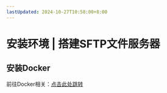 ```yaml
---
lastUpdated: 2024-10-27T10:58:00+8:00
---
```


# 安装环境 | 搭建SFTP文件服务器

## 安装Docker

前往Docker相关：[点击此处跳转](/Docker/)